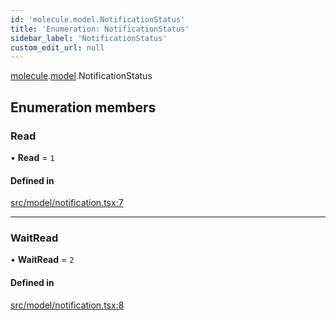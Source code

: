 ```yaml
---
id: 'molecule.model.NotificationStatus'
title: 'Enumeration: NotificationStatus'
sidebar_label: 'NotificationStatus'
custom_edit_url: null
---
```


[molecule](../namespaces/molecule).[model](../namespaces/molecule.model).NotificationStatus

## Enumeration members

### Read

• **Read** = `1`

#### Defined in

[src/model/notification.tsx:7](https://github.com/DTStack/molecule/blob/b5324fcf/src/model/notification.tsx#L7)

---

### WaitRead

• **WaitRead** = `2`

#### Defined in

[src/model/notification.tsx:8](https://github.com/DTStack/molecule/blob/b5324fcf/src/model/notification.tsx#L8)
